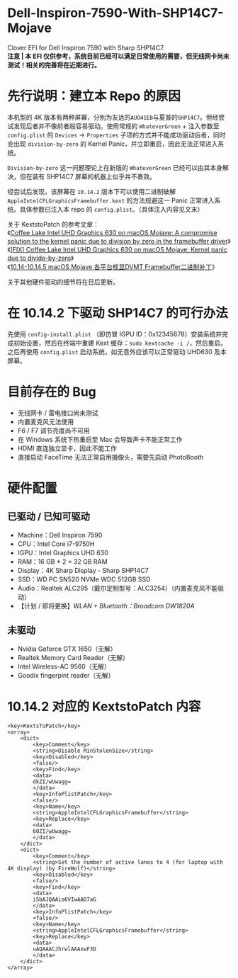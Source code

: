 # Dell-Inspiron-7590-With-SHP14C7-Mojave
Clover EFI for Dell Inspiron 7590 with Sharp SHP14C7.      
**注意 | 本 EFI 仅供参考，系统目前已经可以满足日常使用的需要，但无线网卡尚未测试！相关的完善将在近期进行。**

# 先行说明：建立本 Repo 的原因
本机型的 4K 版本有两种屏幕，分别为友达的`AUO41EB`与夏普的`SHP14C7`。但经尝试发现后者并不像前者般容易驱动。使用常规的 `WhateverGreen` + 注入参数至 `config.plist` 的 `Devices` -> `Properties` 子项的方式并不能成功驱动后者，同时会出现 `division-by-zero` 的 Kernel Panic，并立即重启，因此无法正常进入系统。   

`Division-by-zero` 这一问题理论上在新版的 `WhateverGreen` 已经可以由其本身解决，但在装有 SHP14C7 屏幕的机器上似乎并不奏效。   
    
经尝试后发现，该屏幕在 `10.14.2` 版本下可以使用二进制破解 `AppleIntelCFLGraphicsFramebuffer.kext` 的方法规避这一 Panic 正常进入系统。具体参数已注入本 repo 的 `config.plist`。（具体注入内容见文末）

关于 KextstoPatch 的参考文章：     
《[Coffee Lake Intel UHD Graphics 630 on macOS Mojave: A compromise solution to the kernel panic due to division by zero in the framebuffer driver](https://www.firewolf.science/2018/10/coffee-lake-intel-uhd-graphics-630-on-macos-mojave-a-compromise-solution-to-the-kernel-panic-due-to-division-by-zero-in-the-framebuffer-driver)》      
《[[FIX] Coffee Lake Intel UHD Graphics 630 on macOS Mojave: Kernel panic due to divide-by-zero](https://www.tonymacx86.com/threads/fix-coffee-lake-intel-uhd-graphics-630-on-macos-mojave-kernel-panic-due-to-divide-by-zero.261687/)》       
《[10.14-10.14.5 macOS Mojave 各平台核显DVMT Framebuffer二进制补丁](http://bbs.pcbeta.com/forum.php?mod=viewthread&tid=1795107&highlight=macOS%2BMojave%2B10.14.1)》      

关于其他硬件驱动的细节将在日后更新。

# 在 10.14.2 下驱动 SHP14C7 的可行办法
先使用 `config-install.plist` （即仿冒 IGPU ID：0x12345678）安装系统并完成初始设置，然后在终端中重建 Kext 缓存：`sudo kextcache -i /`，然后重启。      
之后再使用 `config.plist` 启动系统，如无意外应该可以正常驱动 UHD630 及本屏幕。

# 目前存在的 Bug
* 无线网卡 / 雷电接口尚未测试
* 内置麦克风无法使用
* F6 / F7 调节亮度尚不可用
* 在 Windows 系统下热重启至 Mac 会导致声卡不能正常工作
* HDMI 直连独立显卡，因此不能工作
* 直接启动 FaceTime 无法正常启用摄像头，需要先启动 PhotoBooth

# 硬件配置

## 已驱动 / 已知可驱动
* Machine：Dell Inspiron 7590
* CPU：Intel Core i7-9750H
* IGPU：Intel Graphics UHD 630
* RAM：16 GB * 2 = 32 GB RAM
* Display：4K Sharp Display - Sharp SHP14C7
* SSD：WD PC SN520 NVMe WDC 512GB SSD
* Audio：Realtek ALC295（戴尔定制型号：ALC3254）（内置麦克风不能驱动）
* 【计划 / 即将更换】_WLAN + Bluetooth：Broadcom DW1820A_

## 未驱动
* Nvidia Geforce GTX 1650（无解）
* Realtek Memory Card Reader（无解）
* Intel Wireless-AC 9560（无解）
* Goodix fingerpint reader（无解）

# 10.14.2 对应的 KextstoPatch 内容
```
<key>KextsToPatch</key>
<array>
	<dict>
		<key>Comment</key>
		<string>Disable MinStolenSize</string>
		<key>Disabled</key>
		<false/>
		<key>Find</key>
		<data>
		dkZI/wUwagg=
		</data>
		<key>InfoPlistPatch</key>
		<false/>
		<key>Name</key>
		<string>AppleIntelCFLGraphicsFramebuffer</string>
		<key>Replace</key>
		<data>
		60ZI/wUwagg=
		</data>
	</dict>
	<dict>
		<key>Comment</key>
		<string>Set the number of active lanes to 4 (for laptop with 4K display) (by FireWolf)</string>
		<key>Disabled</key>
		<false/>
		<key>Find</key>
		<data>
		i5bAJQAAio6VIwAAD7aG
		</data>
		<key>InfoPlistPatch</key>
		<false/>
		<key>Name</key>
		<string>AppleIntelCFLGraphicsFramebuffer</string>
		<key>Replace</key>
		<data>
		uAQAAACJhrwlAAAxwF3D
		</data>
	</dict>
</array>
```